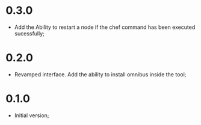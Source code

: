 # 0.3.0
- Add the Ability to restart a node if the chef command has been executed sucessfully;

# 0.2.0
- Revamped interface. Add the ability to install omnibus inside the tool;

# 0.1.0
- Initial version;
